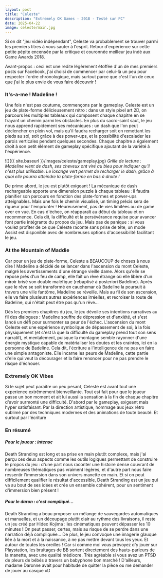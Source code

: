 ```yaml
---
layout: post
title: "Celeste"
description: "Extremely OK Games - 2018 - Testé sur PC"
date: 2025-04-22
image: celeste/main.jpg
---
```


Si on dit "jeu vidéo indépendant", Celeste va probablement se trouver parmi les premiers titres à vous sauter à l'esprit. Retour d'expérience sur cette petite pépite encensée par la critique et couronnée meilleur jeu indé aux Game Awards 2018.

Avant-propos : ceci est une redite légèrement étoffée d'un de mes premiers posts sur Facebook, j'ai choisi de commencer par celui-là un peu pour respecter l'ordre chronologique, mais surtout parce que c'est l'un de ceux que j'ai le plus envie de vous faire découvrir !

### It's-a-me ! Madeline !

Une fois n'est pas coutume, commençons par le gameplay. Celeste est un jeu de plate-forme délicieusement rétro : dans un style pixel art 2D, on parcours les multiples tableaux qui composent chaque chapitre en se frayant un chemin parmi les obstacles. En plus du sacro-saint saut, le jeu nous apprend rapidement ses mécaniques : un dash que l'on peut déclencher en plein vol, mais qu'il faudra recharger soit en remettant les pieds au sol, soit grâce à des power-ups, et la possibilité d'escalader les parois verticales pendant quelques secondes. Chaque chapitre a également droit à son petit élément de gameplay spécifique ajoutant de la variété à l'expérience.

![]({{ site.baseurl }}/images/celeste/gameplay.jpg)
*Grille de lecture : Madeline vient de dash, ses cheveux ont viré au bleu pour indiquer qu'il n'est plus utilisable. Le losange vert permet de recharger le dash, grâce à quoi elle pourra atteindre la plate-forme en bas à droite !*

De prime abord, le jeu est plutôt exigeant ! La mécanique de dash rechargeable apporte une dimension puzzle à chaque tableau : il faudra planifier son parcours en fonction des plate-formes et power-ups atteignables. Mais une fois le chemin visualisé, un timing précis sera de rigueur pour l'emprunter ! Heureusement, pas de vies limitées ou de game over en vue. En cas d'échec, on réapparaît au début du tableau et on recommence.
Cela dit, la difficulté et la persévérance requise pour avancer font partie intégrante du propos du jeu. Mais pas de panique : si vous voulez profiter de ce que Celeste raconte sans prise de tête, un mode Assist est disponible avec de nombreuses options d'accessibilité facilitant le jeu.

### At the Mountain of Maddie

Car pour un jeu de plate-forme, Celeste a BEAUCOUP de choses à nous dire ! Madeline a décidé de se lancer dans l'ascension du mont Celeste, malgré les avertissements d'une étrange vieille dame. Alors qu'elle se repose près d'un feu de camp, elle fait un rêve étrange où elle libère d'un miroir brisé son double maléfique (rebaptisé à posteriori Badeline). Après que le rêve se soit transformé en cauchemar où Badeline la poursuit à travers une ville fantôme, Madeline se réveille. Mais au fil de son ascension, elle va faire plusieurs autres expériences irréelles, et recroiser la route de Badeline, qui n'était peut être pas qu'un rêve...

Dès les premiers chapitres du jeu, le jeu dévoile ses intentions narratives au fil des dialogues : Madeline souffre de dépression et d'anxiété, et s'est lancé un défi pour surmonter sa peur de l'échec. L'ascension du mont Celeste est une expérience symbolique de dépassement de soi, à la fois physiquement (et c'est là que la difficulté du gameplay prend tout son sens narratif), et mentalement, puisque la montagne semble rayonner d'une énergie mystique capable de matérialiser les doutes et les craintes, ici en la personne de Badeline. Cela dit, l'écriture a l'intelligence de ne pas en faire une simple antagoniste. Elle incarne les peurs de Madeline, cette partie d'elle qui veut la décourager et la faire renoncer pour ne pas prendre le risque d'échouer.

### Extremely OK Vibes

Si le sujet peut paraître un peu pesant, Celeste est avant tout une experience extrêmement bienveillante. Tout est fait pour que le joueur passe un bon moment et ait lui aussi la sensation à la fin de chaque chapitre d'avoir surmonté une difficulté. D'abord par le gameplay, exigeant mais hyper satisfaisant. Par la direction artistique, hommage aux jeux rétro sublimé par des techniques modernes et des animations de toute beauté. Et surtout par l'écriture 

### En résumé
##### Pour le joueur : intense

Death Stranding est long et sa prise en main plutôt complexe, mais j'ai perçu ces deux aspects comme les outils logiques permettant de construire le propos du jeu : d'une part nous raconter une histoire dense couvrant de nombreuses thématiques pas vraiment légères, et d'autre part nous faire ressentir l'immersion dans son univers manette en main. Et si on peut difficilement qualifier le résultat d'accessible, Death Stranding est un jeu qui va au bout de ses idées et crée un ensemble cohérent, pour un sentiment d'immersion bien présent !

##### Pour le daron : c'est compliqué...

Death Stranding a beau proposer un mélange de sauvegardes automatiques et manuelles, et un découpage plutôt clair au rythme des livraisons, il reste un jeu créé par Hideo Kojima : les cinématiques peuvent dépasser les 10 minutes ! On peut passer, certes, mais au risque de se perdre dans une narration déjà compliquée... De plus, le jeu convoque une imagerie glauque liée à la mort et à la naissance, à ne pas mettre devant tous les yeux. Et autour de toutes les oreilles ! Car si comme moi vous prévoyez d'y jouer sur Playstation, les bruitages de BB sortent directement des hauts-parleurs de la manette, avec une qualité médiocre. Très agréable si vous avez un PTSD de pleurs de bébés à travers un babyphone bon marché ! D'ailleurs, madame Daronne avait pour habitude de quitter la pièce ou me demander de jouer au casque xD